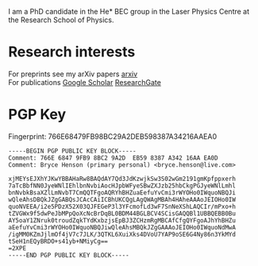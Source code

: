 I am a PhD candidate in the He* BEC group in the Laser Physics Centre at the Research School of Physics. 

# Research interests 
For preprints see my arXiv papers [arxiv](https://arxiv.org/a/henson_b_1.html)   
For publications [Google Scholar](https://scholar.google.com.au/citations?user=9wmY_wYAAAAJ&hl=en)  [ResearchGate](https://www.researchgate.net/profile/Bryce-Henson) 

# PGP Key
Fingerprint: 766E68479FB98BC29A2DEB598387A34216AAEA0
```
-----BEGIN PGP PUBLIC KEY BLOCK-----
Comment: 766E 6847 9FB9 8BC2 9A2D  EB59 8387 A342 16AA EA0D
Comment: Bryce Henson (primary personal) <bryce.henson@live.com>

xjMEYsEJXhYJKwYBBAHaRw8BAQdAY7Qd3JdKzwjkSw3S02wGm2191gmKpfppxerh
7aTcBbfNN0JyeWNlIEhlbnNvbiAocHJpbWFyeSBwZXJzb25hbCkgPGJyeWNlLmhl
bnNvbkBsaXZlLmNvbT7CmQQTFgoAQRYhBHZuaEefuYvCmi3rWYOHo0IWquoNBQJi
wQleAhsDBQkJZgGABQsJCAcCAiICBhUKCQgLAgQWAgMBAh4HAheAAAoJEIOHo0IW
quoNVEEA/i2e5PDzX52X03QJFEGeP3l3YFcmofLd3wF7SnNeXShLAQCIr/mPxo+h
tZVGWx9f5dwPeJbMPpQoXcNcBrDqBL0BDM44BGLBCV4SCisGAQQBl1UBBQEBB0Bu
AY5oaY1ZNruk0troudZqkTYdKxbzjsEpBJ3ZCHzmRgMBCAfCfgQYFgoAJhYhBHZu
aEefuYvCmi3rWYOHo0IWquoNBQJiwQleAhsMBQkJZgGAAAoJEIOHo0IWquoNdMwA
/igMM0KZmJjlmOf4jV7c7JLK/3QTKL6XuiXks4DVoU7YAP9oSE6G4Ny86n3YkMYd
tSeH1nEQyBRDO+s41yb+NMiyCg==
=2XPE
-----END PGP PUBLIC KEY BLOCK-----
```

<!---
brycehenson/brycehenson is a ✨ special ✨ repository because its `README.md` (this file) appears on your GitHub profile.
You can click the Preview link to take a look at your changes.
--->
